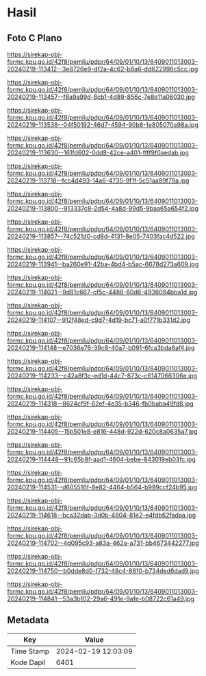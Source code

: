 # Hasil

## Foto C Plano

https://sirekap-obj-formc.kpu.go.id/42f8/pemilu/pdpr/64/09/01/10/13/6409011013003-20240219-113412--3e8726e9-df2a-4c62-b8a6-dd622998c5cc.jpg

https://sirekap-obj-formc.kpu.go.id/42f8/pemilu/pdpr/64/09/01/10/13/6409011013003-20240219-113457--f8a9a99d-8cb1-4d89-856c-7e8e11a06030.jpg

https://sirekap-obj-formc.kpu.go.id/42f8/pemilu/pdpr/64/09/01/10/13/6409011013003-20240219-113538--04f50192-46d7-4594-90b8-1e805070a98a.jpg

https://sirekap-obj-formc.kpu.go.id/42f8/pemilu/pdpr/64/09/01/10/13/6409011013003-20240219-113630--161fd602-0dd8-42ce-a401-ffff9f0aedab.jpg

https://sirekap-obj-formc.kpu.go.id/42f8/pemilu/pdpr/64/09/01/10/13/6409011013003-20240219-113718--fcc4d493-14a6-4735-9f1f-5c51aa89f79a.jpg

https://sirekap-obj-formc.kpu.go.id/42f8/pemilu/pdpr/64/09/01/10/13/6409011013003-20240219-113800--913337c8-2d54-4a8d-99d5-9baa65a654f2.jpg

https://sirekap-obj-formc.kpu.go.id/42f8/pemilu/pdpr/64/09/01/10/13/6409011013003-20240219-113857--74c521d0-cd8d-4131-8e05-7403fac4d522.jpg

https://sirekap-obj-formc.kpu.go.id/42f8/pemilu/pdpr/64/09/01/10/13/6409011013003-20240219-113941--ba260e91-42ba-4bd4-b5ac-6678d273a609.jpg

https://sirekap-obj-formc.kpu.go.id/42f8/pemilu/pdpr/64/09/01/10/13/6409011013003-20240219-114021--9d81c667-cf5c-4488-80d6-4936094bba1d.jpg

https://sirekap-obj-formc.kpu.go.id/42f8/pemilu/pdpr/64/09/01/10/13/6409011013003-20240219-114107--912f48ed-c9d7-4d19-bc71-a0f771b331d2.jpg

https://sirekap-obj-formc.kpu.go.id/42f8/pemilu/pdpr/64/09/01/10/13/6409011013003-20240219-114148--e7036e76-39c8-40a7-b091-6fca3bda6af4.jpg

https://sirekap-obj-formc.kpu.go.id/42f8/pemilu/pdpr/64/09/01/10/13/6409011013003-20240219-114233--c42a8f3c-ed1d-44c7-873c-c6147066306e.jpg

https://sirekap-obj-formc.kpu.go.id/42f8/pemilu/pdpr/64/09/01/10/13/6409011013003-20240219-114318--8624cf9f-62ef-4e35-b346-fb0baba49fd8.jpg

https://sirekap-obj-formc.kpu.go.id/42f8/pemilu/pdpr/64/09/01/10/13/6409011013003-20240219-114405--15b501e8-e816-448d-922d-620c8a0635a7.jpg

https://sirekap-obj-formc.kpu.go.id/42f8/pemilu/pdpr/64/09/01/10/13/6409011013003-20240219-114448--91c65b8f-aad1-4604-bebe-843019eb03fc.jpg

https://sirekap-obj-formc.kpu.go.id/42f8/pemilu/pdpr/64/09/01/10/13/6409011013003-20240219-114531--d605516f-8e82-4464-b564-b999ccf24b95.jpg

https://sirekap-obj-formc.kpu.go.id/42f8/pemilu/pdpr/64/09/01/10/13/6409011013003-20240219-114618--bca32dab-3d0b-4804-81e2-e4fdb62fadaa.jpg

https://sirekap-obj-formc.kpu.go.id/42f8/pemilu/pdpr/64/09/01/10/13/6409011013003-20240219-114702--4d095c93-a83a-462a-a731-bb4673442277.jpg

https://sirekap-obj-formc.kpu.go.id/42f8/pemilu/pdpr/64/09/01/10/13/6409011013003-20240219-114750--b0dde8d0-f732-48c4-8810-b734ded6dad9.jpg

https://sirekap-obj-formc.kpu.go.id/42f8/pemilu/pdpr/64/09/01/10/13/6409011013003-20240219-114841--53a3b102-29a6-491e-9afe-b08722c61a49.jpg


## Metadata

| Key        | Value               |
| ---------- | ------------------- |
| Time Stamp | 2024-02-19 12:03:09 |
| Kode Dapil | 6401                |



